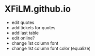 # XFiLM.github.io

- edit quotes
- add tickets for quotes
- add last table
- edit online?
- change 1st column font
- change 1st column font color (equalize)
